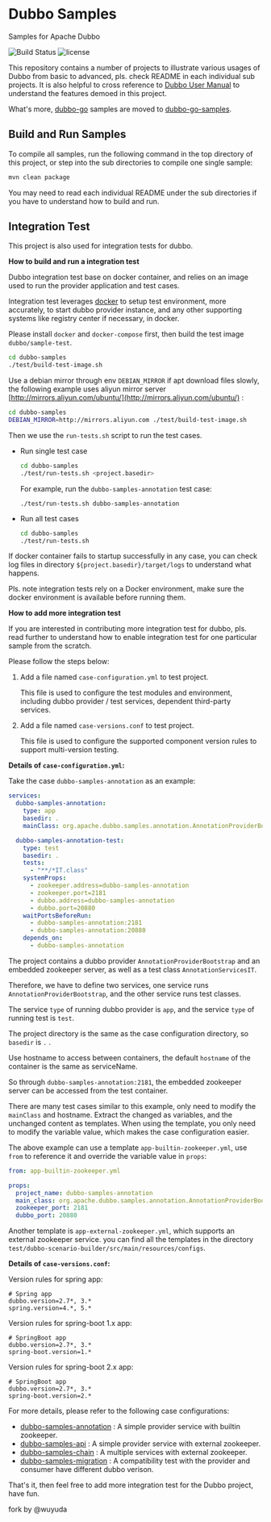 # Dubbo Samples

Samples for Apache Dubbo

![Build Status](https://github.com/apache/dubbo-samples/workflows/Dubbo%202/badge.svg)
![license](https://img.shields.io/github/license/apache/dubbo-samples.svg)

This repository contains a number of projects to illustrate various usages of Dubbo from basic to advanced, pls. check README in each individual sub projects. It is also helpful to cross reference to [Dubbo User Manual](https://dubbo.apache.org/en/docs/v2.7/user/quick-start/) to understand the features demoed in this project.

What's more, [dubbo-go](https://github.com/apache/dubbo-go) samples are moved to [dubbo-go-samples](https://github.com/apache/dubbo-go-samples).

## Build and Run Samples

To compile all samples, run the following command in the top directory of this project, or step into the sub directories to compile one single sample:

```bash
mvn clean package
```

You may need to read each individual README under the sub directories if you have to understand how to build and run.

## Integration Test

This project is also used for integration tests for dubbo.

**How to build and run a integration test**

Dubbo integration test base on docker container, and relies on an image used to run the provider application and test cases. 

Integration test leverages [docker](https://docs.docker.com/get-started/) to setup test environment, more accurately, to start dubbo provider instance, and any other supporting systems like registry center if necessary, in docker. 

Please install `docker` and `docker-compose` first, then build the test image `dubbo/sample-test`.

```bash
cd dubbo-samples
./test/build-test-image.sh
```

Use a debian mirror through env `DEBIAN_MIRROR` if apt download files slowly, 
the following example uses aliyun mirror server [http://mirrors.aliyun.com/ubuntu/](http://mirrors.aliyun.com/ubuntu/) :

```bash
cd dubbo-samples
DEBIAN_MIRROR=http://mirrors.aliyun.com ./test/build-test-image.sh
```

Then we use the `run-tests.sh` script to run the test cases.

* Run single test case

  ```bash
  cd dubbo-samples
  ./test/run-tests.sh <project.basedir>
  ```
  
  For example, run the `dubbo-samples-annotation` test case:
  
  ```
  ./test/run-tests.sh dubbo-samples-annotation
  ```
  
* Run all test cases

  ```bash
  cd dubbo-samples
  ./test/run-tests.sh 
  ```

If docker container fails to startup successfully in any case, you can check log files in directory `${project.basedir}/target/logs` to understand what happens.

Pls. note integration tests rely on a Docker environment, make sure the docker environment is available before running them.


**How to add more integration test**

If you are interested in contributing more integration test for dubbo, pls. read further to understand how to enable integration test for one particular sample from the scratch.

Please follow the steps below:

1. Add a file named `case-configuration.yml` to test project.

   This file is used to configure the test modules and environment, including dubbo provider / test services, 
   dependent third-party services.

2. Add a file named `case-versions.conf` to test project.

   This file is used to configure the supported component version rules to support multi-version testing.

**Details of `case-configuration.yml`:**

Take the case `dubbo-samples-annotation` as an example:

```yaml
services:
  dubbo-samples-annotation:
    type: app
    basedir: .
    mainClass: org.apache.dubbo.samples.annotation.AnnotationProviderBootstrap

  dubbo-samples-annotation-test:
    type: test
    basedir: .
    tests:
      - "**/*IT.class"
    systemProps:
      - zookeeper.address=dubbo-samples-annotation
      - zookeeper.port=2181
      - dubbo.address=dubbo-samples-annotation
      - dubbo.port=20880
    waitPortsBeforeRun:
      - dubbo-samples-annotation:2181
      - dubbo-samples-annotation:20880
    depends_on:
      - dubbo-samples-annotation
```

The project contains a dubbo provider `AnnotationProviderBootstrap` and an embedded zookeeper server, 
as well as a test class `AnnotationServicesIT`.

Therefore, we have to define two services, one service runs `AnnotationProviderBootstrap`, 
and the other service runs test classes.

The service `type` of running dubbo provider is `app`, and the service `type` of running test is `test`.

The project directory is the same as the case configuration directory, so `basedir` is `.` .

Use hostname to access between containers, the default `hostname` of the container is the same as serviceName.

So through `dubbo-samples-annotation:2181`, the embedded zookeeper server can be accessed from the test container.

There are many test cases similar to this example, only need to modify the `mainClass` and hostname.
Extract the changed as variables, and the unchanged content as templates. 
When using the template, you only need to modify the variable value, which makes the case configuration easier.

The above example can use a template `app-builtin-zookeeper.yml`, use `from` to reference it and override the variable value in `props`:

```yaml
from: app-builtin-zookeeper.yml

props:
  project_name: dubbo-samples-annotation
  main_class: org.apache.dubbo.samples.annotation.AnnotationProviderBootstrap
  zookeeper_port: 2181
  dubbo_port: 20880
```

Another template is `app-external-zookeeper.yml`, which supports an external zookeeper service.
you can find all the templates in the directory `test/dubbo-scenario-builder/src/main/resources/configs`.

**Details of `case-versions.conf`:**

Version rules for spring app:

```
# Spring app
dubbo.version=2.7*, 3.*
spring.version=4.*, 5.*
```

Version rules for spring-boot 1.x app:

```
# SpringBoot app
dubbo.version=2.7*, 3.*
spring-boot.version=1.*
```

Version rules for spring-boot 2.x app:

```
# SpringBoot app
dubbo.version=2.7*, 3.*
spring-boot.version=2.*
```


For more details, please refer to the following case configurations:

 * [dubbo-samples-annotation](dubbo-samples-annotation/case-configuration.yml) : A simple provider service with builtin zookeeper.
 * [dubbo-samples-api](dubbo-samples-api/case-configuration.yml) : A simple provider service with external zookeeper.
 * [dubbo-samples-chain](dubbo-samples-chain/case-configuration.yml) : A multiple services with external zookeeper.
 * [dubbo-samples-migration](dubbo-samples-migration/README.md) : A compatibility test with the provider and consumer have different dubbo verison. 


That's it, then feel free to add more integration test for the Dubbo project, have fun.

fork by @wuyuda
